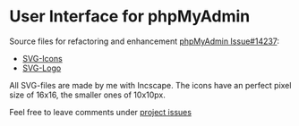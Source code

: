 # User Interface for phpMyAdmin

Source files for refactoring and enhancement [phpMyAdmin Issue#14237](https://github.com/phpmyadmin/phpmyadmin/issues/14237):
- [SVG-Icons](https://github.com/mkkeck/phpmyadmin-ui/tree/master/svg/src/icons)
- [SVG-Logo](https://github.com/mkkeck/phpmyadmin-ui/tree/master/svg/src/logo)

All SVG-files are made by me with Incscape. The icons have an perfect pixel size of 16x16, the smaller ones of 10x10px.

Feel free to leave comments under [project issues](https://github.com/mkkeck/phpmyadmin-ui/issues)
